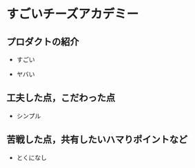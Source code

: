 # すごいチーズアカデミー

## プロダクトの紹介

- すごい

- ヤバい

## 工夫した点，こだわった点

- シンプル

## 苦戦した点，共有したいハマりポイントなど

- とくになし
